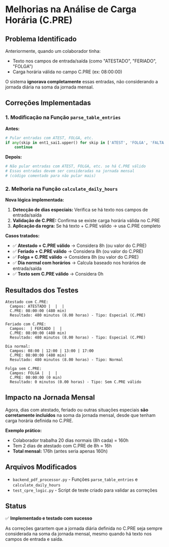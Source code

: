 # Melhorias na Análise de Carga Horária (C.PRE)

## Problema Identificado

Anteriormente, quando um colaborador tinha:
- Texto nos campos de entrada/saída (como "ATESTADO", "FERIADO", "FOLGA")
- Carga horária válida no campo C.PRE (ex: 08:00:00)

O sistema **ignorava completamente** essas entradas, não considerando a jornada diária na soma da jornada mensal.

## Correções Implementadas

### 1. Modificação na Função `parse_table_entries`

**Antes:**
```python
# Pular entradas com ATEST, FOLGA, etc.
if any(skip in ent1_sai1.upper() for skip in ['ATEST', 'FOLGA', 'FALTA']):
    continue
```

**Depois:**
```python
# Não pular entradas com ATEST, FOLGA, etc. se há C.PRE válido
# Essas entradas devem ser consideradas na jornada mensal
# (código comentado para não pular mais)
```

### 2. Melhoria na Função `calculate_daily_hours`

**Nova lógica implementada:**

1. **Detecção de dias especiais:** Verifica se há texto nos campos de entrada/saída
2. **Validação de C.PRE:** Confirma se existe carga horária válida no C.PRE
3. **Aplicação da regra:** Se há texto + C.PRE válido → usa C.PRE completo

**Casos tratados:**
- ✅ **Atestado + C.PRE válido** → Considera 8h (ou valor do C.PRE)
- ✅ **Feriado + C.PRE válido** → Considera 8h (ou valor do C.PRE)
- ✅ **Folga + C.PRE válido** → Considera 8h (ou valor do C.PRE)
- ✅ **Dia normal com horários** → Calcula baseado nos horários de entrada/saída
- ✅ **Texto sem C.PRE válido** → Considera 0h

## Resultados dos Testes

```
Atestado com C.PRE:
  Campos: ATESTADO |  |  |
  C.PRE: 08:00:00 (480 min)
  Resultado: 480 minutos (8.00 horas) - Tipo: Especial (C.PRE)

Feriado com C.PRE:
  Campos:  | FERIADO |  |
  C.PRE: 08:00:00 (480 min)
  Resultado: 480 minutos (8.00 horas) - Tipo: Especial (C.PRE)

Dia normal:
  Campos: 08:00 | 12:00 | 13:00 | 17:00
  C.PRE: 08:00:00 (480 min)
  Resultado: 480 minutos (8.00 horas) - Tipo: Normal

Folga sem C.PRE:
  Campos: FOLGA |  |  |
  C.PRE: 00:00:00 (0 min)
  Resultado: 0 minutos (0.00 horas) - Tipo: Sem C.PRE válido
```

## Impacto na Jornada Mensal

Agora, dias com atestado, feriado ou outras situações especiais **são corretamente incluídos** na soma da jornada mensal, desde que tenham carga horária definida no C.PRE.

**Exemplo prático:**
- Colaborador trabalha 20 dias normais (8h cada) = 160h
- Tem 2 dias de atestado com C.PRE de 8h = 16h
- **Total mensal:** 176h (antes seria apenas 160h)

## Arquivos Modificados

- `backend_pdf_processor.py` - Funções `parse_table_entries` e `calculate_daily_hours`
- `test_cpre_logic.py` - Script de teste criado para validar as correções

## Status

✅ **Implementado e testado com sucesso**

As correções garantem que a jornada diária definida no C.PRE seja sempre considerada na soma da jornada mensal, mesmo quando há texto nos campos de entrada e saída.